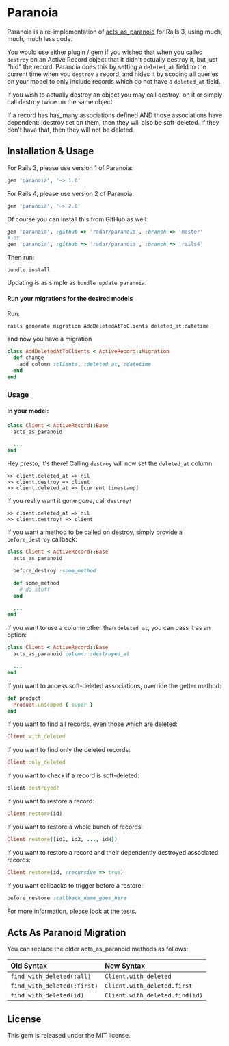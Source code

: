 # Paranoia

Paranoia is a re-implementation of [acts\_as\_paranoid](http://github.com/technoweenie/acts_as_paranoid) for Rails 3, using much, much, much less code.

You would use either plugin / gem if you wished that when you called `destroy` on an Active Record object that it didn't actually destroy it, but just "hid" the record. Paranoia does this by setting a `deleted_at` field to the current time when you `destroy` a record, and hides it by scoping all queries on your model to only include records which do not have a `deleted_at` field.

If you wish to actually destroy an object you may call destroy! on it or simply call destroy twice on the same object.

If a record has has_many associations defined AND those associations have dependent: :destroy set on them, then they will also be soft-deleted. If they don't have that, then they will not be deleted.

## Installation & Usage

For Rails 3, please use version 1 of Paranoia:

```ruby
gem 'paranoia', '~> 1.0'
```

For Rails 4, please use version 2 of Paranoia:

```ruby
gem 'paranoia', '~> 2.0'
```

Of course you can install this from GitHub as well:

```ruby
gem 'paranoia', :github => 'radar/paranoia', :branch => 'master'
# or
gem 'paranoia', :github => 'radar/paranoia', :branch => 'rails4'
```

Then run:

```shell
bundle install
```

Updating is as simple as `bundle update paranoia`.

#### Run your migrations for the desired models

Run:

```shell
rails generate migration AddDeletedAtToClients deleted_at:datetime
```

and now you have a migration

```ruby
class AddDeletedAtToClients < ActiveRecord::Migration
  def change
    add_column :clients, :deleted_at, :datetime
  end
end
```

### Usage

#### In your model:

```ruby
class Client < ActiveRecord::Base
  acts_as_paranoid

  ...
end
```

Hey presto, it's there! Calling `destroy` will now set the `deleted_at` column:


```
>> client.deleted_at => nil
>> client.destroy => client
>> client.deleted_at => [current timestamp]
```

If you really want it gone *gone*, call `destroy!`

```
>> client.deleted_at => nil
>> client.destroy! => client
```

If you want a method to be called on destroy, simply provide a `before_destroy` callback:

```ruby
class Client < ActiveRecord::Base
  acts_as_paranoid

  before_destroy :some_method

  def some_method
    # do stuff
  end

  ...
end
```

If you want to use a column other than `deleted_at`, you can pass it as an option:

```ruby
class Client < ActiveRecord::Base
  acts_as_paranoid column: :destroyed_at

  ...
end
```

If you want to access soft-deleted associations, override the getter method:

```ruby
def product
  Product.unscoped { super }
end
```

If you want to find all records, even those which are deleted:

```ruby
Client.with_deleted
```

If you want to find only the deleted records:

```ruby
Client.only_deleted
```

If you want to check if a record is soft-deleted:

```ruby
client.destroyed?
```

If you want to restore a record:

```ruby
Client.restore(id)
```

If you want to restore a whole bunch of records:

```ruby
Client.restore([id1, id2, ..., idN])
```

If you want to restore a record and their dependently destroyed associated records:

```ruby
Client.restore(id, :recursive => true)
```

If you want callbacks to trigger before a restore:

```ruby
before_restore :callback_name_goes_here
```

For more information, please look at the tests.

## Acts As Paranoid Migration

You can replace the older acts_as_paranoid methods as follows:

| Old Syntax                 | New Syntax                     |
|:-------------------------- |:------------------------------ |
|`find_with_deleted(:all)`   | `Client.with_deleted`          |
|`find_with_deleted(:first)` | `Client.with_deleted.first`    |
|`find_with_deleted(id)`     | `Client.with_deleted.find(id)` |

## License

This gem is released under the MIT license.
